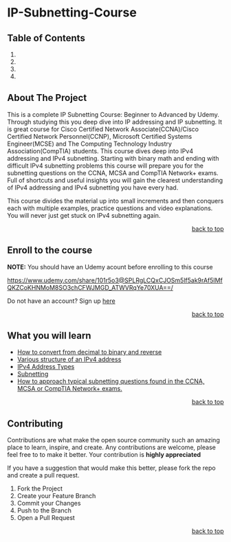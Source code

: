 # IP-Subnetting-Course
  ## Table of Contents

  <ol>
    <li><a href=""></a></li>
    <li><a href=""></a></li>
    <li><a href=""></a></li>
    <li><a href=""></a></li>
  </ol>

## About The Project

This is a complete IP Subnetting Course: Beginner to Advanced by Udemy. Through studying this you  deep dive into IP addressing and IP subnetting. It is great course for Cisco Certified Network Associate(CCNA)/Cisco Certified Network Personnel(CCNP), Microsoft Certified Systems Engineer(MCSE) and The Computing Technology Industry Association(CompTIA) students. This course dives deep into IPv4 addressing and IPv4 subnetting. Starting with binary math and ending with difficult IPv4 subnetting problems this course will prepare you for the subnetting questions on the CCNA, MCSA and CompTIA Network+ exams. Full of shortcuts and useful insights you will gain the clearest understanding of IPv4 addressing and IPv4 subnetting you have every had. 

This course divides the material up into small increments and then conquers each with multiple examples, practice questions and video explanations. You will never just get stuck on IPv4 subnetting again. 

<p align="right"><a href="#top">back to top</a></p>

## Enroll to the course

<strong>NOTE:</strong> You should have an Udemy acount before enrolling to this course 

   https://www.udemy.com/share/101r5o3@SPLRgLCQxCJOSm5lf5ak9rAf5lMfQKZCoKHNMoM8SO3chCFWJMGD_ATWVRqYe70XUA==/

   
Do not have an account? Sign up <a href="https://www.udemy.com/join/signup-popup/?next=%2Fcourse%2Fsubscribe%2F%3FcourseId%3D1056284">here</a>
<p align="right"><a href="#top">back to top</a></p>

## What you will learn

<ul>
    <li><a href="01 - Binary math">How to convert from decimal to binary and reverse</a></li>
    <li><a href="02 - Structure of an IPv4 Address">Various structure of an IPv4 address </a></li>
    <li><a href="03 - IPv4 address Types">IPv4 Address Types</a></li>
    <li><a href="04 - Subnetting">Subnetting</a></li>
    <li><a href="https://www.udemy.com/course/ip-subnetting/learn/lecture/13637406?start=1#overview">How to approach typical subnetting questions found in the CCNA, MCSA or CompTIA Network+ exams.</a></li>
</ul>

<p align="right"><a href="#top">back to top</a></p>

## Contributing

Contributions are what make the open source community such an amazing place to learn, inspire, and create. Any contributions are welcome, please feel free to to make it better. Your contribution is **highly appreciated**

If you have a suggestion that would make this better, please fork the repo and create a pull request. 

1. Fork the Project
2. Create your Feature Branch
3. Commit your Changes 
4. Push to the Branch 
5. Open a Pull Request

<p align="right"><a href="#top">back to top</a></p>